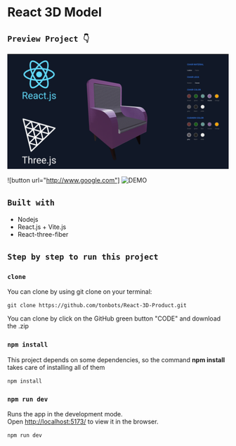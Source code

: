 # React 3D Model

## `Preview Project 👇`

![Screenshot](public/preview.png)

![button url="http://www.google.com"]
![DEMO](https://react-3d-product.vercel.app/)

## `Built with`
- Nodejs
- React.js + Vite.js
- React-three-fiber 

## `Step by step to run this project`

### `clone`

You can clone by using git clone on your terminal:

    git clone https://github.com/tonbots/React-3D-Product.git

You can clone by click on the GitHub green button "CODE" and download the .zip

### `npm install`

This project depends on some dependencies, so the command **npm install** takes care of installing all of them

    npm install

### `npm run dev`

Runs the app in the development mode.\
Open [http://localhost:5173/](http://localhost:5173/) to view it in the browser.

    npm run dev
